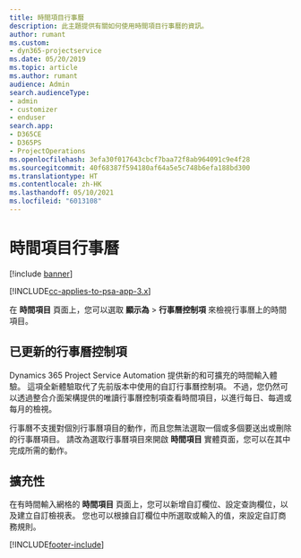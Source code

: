 ```yaml
---
title: 時間項目行事曆
description: 此主題提供有關如何使用時間項目行事曆的資訊。
author: rumant
ms.custom:
- dyn365-projectservice
ms.date: 05/20/2019
ms.topic: article
ms.author: rumant
audience: Admin
search.audienceType:
- admin
- customizer
- enduser
search.app:
- D365CE
- D365PS
- ProjectOperations
ms.openlocfilehash: 3efa30f017643cbcf7baa72f8ab964091c9e4f28
ms.sourcegitcommit: 40f68387f594180af64a5e5c748b6efa188bd300
ms.translationtype: HT
ms.contentlocale: zh-HK
ms.lasthandoff: 05/10/2021
ms.locfileid: "6013108"
---
```

# <a name="time-entry-calendar"></a>時間項目行事曆

[!include [banner](../includes/psa-now-project-operations.md)]

[!INCLUDE[cc-applies-to-psa-app-3.x](../includes/cc-applies-to-psa-app-3x.md)]

在 **時間項目** 頁面上，您可以選取 **顯示為** \> **行事曆控制項** 來檢視行事曆上的時間項目。

## <a name="updated-calendar-control"></a>已更新的行事曆控制項

Dynamics 365 Project Service Automation 提供新的和可擴充的時間輸入體驗。 這項全新體驗取代了先前版本中使用的自訂行事曆控制項。 不過，您仍然可以透過整合介面架構提供的唯讀行事曆控制項查看時間項目，以進行每日、每週或每月的檢視。

行事曆不支援對個別行事曆項目的動作，而且您無法選取一個或多個要送出或刪除的行事曆項目。 請改為選取行事曆項目來開啟 **時間項目** 實體頁面，您可以在其中完成所需的動作。

## <a name="extensibility"></a>擴充性

在有時間輸入網格的 **時間項目** 頁面上，您可以新增自訂欄位、設定查詢欄位，以及建立自訂檢視表。 您也可以根據自訂欄位中所選取或輸入的值，來設定自訂商務規則。


[!INCLUDE[footer-include](../includes/footer-banner.md)]